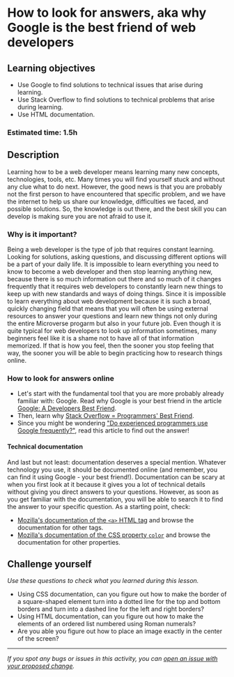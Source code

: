 # How to look for answers, aka why Google is the best friend of web developers

## Learning objectives

- Use Google to find solutions to technical issues that arise during learning.
- Use Stack Overflow to find solutions to technical problems that arise during learning.
- Use HTML documentation.

### Estimated time: 1.5h

## Description

Learning how to be a web developer means learning many new concepts, technologies, tools, etc. Many times you will find yourself stuck and without any clue what to do next.
However, the good news is that you are probably not the first person to have encountered that specific problem, and we have the internet to help us share our knowledge, difficulties we faced, and possible solutions.
So, the knowledge is out there, and the best skill you can develop is making sure you are not afraid to use it.

### Why is it important?

Being a web developer is the type of job that requires constant learning. Looking for solutions, asking questions, and discussing different options will be a part of your daily life.
It is impossible to learn everything you need to know to become a web developer and then stop learning anything new, because there is so much information out there and so much of it changes frequently that it requires web developers to constantly learn new things to keep up with new standards and ways of doing things. 
Since it is impossible to learn everything about web development because it is such a broad, quickly changing field that means that you will often be using external resources to answer your questions and learn new things not only during the entire Microverse progarm but also in your future job.
Even though it is quite typical for web developers to look up information sometimes, many beginners feel like it is a shame not to have all of that information memorized.
If that is how you feel, then the sooner you stop feeling that way, the sooner you will be able to begin practicing how to research things online.

### How to look for answers online

- Let's start with the fundamental tool that you are more probably already familiar with: Google. Read why Google is your best friend in the article [Google: A Developers Best Friend](https://medium.com/@MouseRat/google-a-developers-best-friend-261d4f02e903).
- Then, learn why [Stack Overflow = Programmers' Best Friend](https://codeburst.io/stack-overflow-programmers-best-friend-ef77e4d142c4).
- Since you might be wondering ["Do experienced programmers use Google frequently?"](https://codeahoy.com/2016/04/30/do-experienced-programmers-use-google-frequently/), read this article to find out the answer!

#### Technical documentation

And last but not least: documentation deserves a special mention.
Whatever technology you use, it should be documented online (and remember, you can find it using Google - your best friend!). 
Documentation can be scary at when you first look at it because it gives you a lot of technical details without giving you direct answers to your questions. 
However, as soon as you get familiar with the documentation, you will be able to search it to find the answer to your specific question.
As a starting point, check:
- [Mozilla's documentation of the `<a>` HTML tag](https://developer.mozilla.org/en-US/docs/Web/HTML/Element/a) and browse the documentation for other tags.
- [Mozilla's documentation of the CSS property `color`](https://developer.mozilla.org/en-US/docs/Web/CSS/color) and browse the documentation for other properties.

## Challenge yourself
*Use these questions to check what you learned during this lesson.* 

- Using CSS documentation, can you figure out how to make the border of a square-shaped element turn into a dotted line for the top and bottom borders and turn into a dashed line for the left and right borders?
- Using HTML documentation, can you figure out how to make the elements of an ordered list numbered using Roman numerals?
- Are you able you figure out how to place an image exactly in the center of the screen?

------

_If you spot any bugs or issues in this activity, you can [open an issue with your proposed change](https://github.com/microverseinc/curriculum-transversal-skills/blob/main/git-github/articles/open_issue.md)._